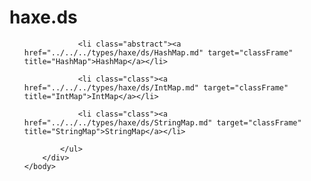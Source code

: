 <!DOCTYPE HTML PUBLIC "-//W3C//DTD HTML 4.01 Transitional//EN" "http://www.w3.org/tr/html4/loose.dtd">
<html>
	<head>
		<title>Package ds Type List</title>
	</head>
	<body>
		<div class="onepackage" id="types-frame">
			<h1>haxe.ds</h1>
			<ul class="packages">

				<li class="abstract"><a href="../../../types/haxe/ds/HashMap.md" target="classFrame" title="HashMap">HashMap</a></li>

				<li class="class"><a href="../../../types/haxe/ds/IntMap.md" target="classFrame" title="IntMap">IntMap</a></li>

				<li class="class"><a href="../../../types/haxe/ds/StringMap.md" target="classFrame" title="StringMap">StringMap</a></li>

			</ul>
		</div>
	</body>
</html>


